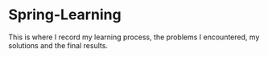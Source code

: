 # Spring-Learning
This is where I record my learning process, the problems I encountered, my solutions and the final results.
